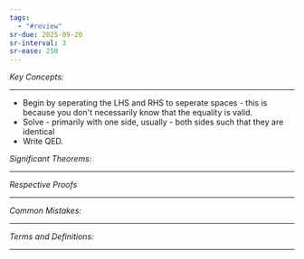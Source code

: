 ```yaml
---
tags:
  - "#review"
sr-due: 2025-09-20
sr-interval: 3
sr-ease: 250
---
```

*Key Concepts:*
___

- Begin by seperating the LHS and RHS to seperate spaces - this is because you don't necessarily know that the equality is valid. 
- Solve - primarily with one side, usually - both sides such that they are identical
- Write QED. 

*Significant Theorems:*
___

*Respective Proofs*
___

*Common Mistakes:*
___

*Terms and Definitions:*
___

